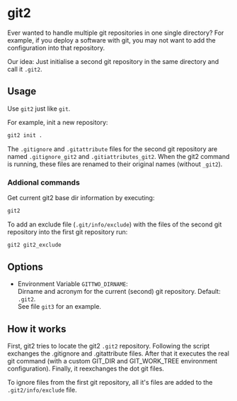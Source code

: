 # git2

Ever wanted to handle multiple git repositories in one single directory? For example, if you deploy a software with git, you may not want to add the configuration into that repository.

Our idea: Just initialise a second git repository in the same directory and call it `.git2`.

## Usage

Use `git2` just like `git`.

For example, init a new repository:

```sh
git2 init .
```

The ``.gitignore`` and ``.gitattribute`` files for the second git repository are named ``.gitignore_git2`` and ``.gitiattributes_git2``. When the git2 command is running, these files are renamed to their original names (without ``_git2``).

### Addional commands

Get current git2 base dir information by executing:
```sh
git2
```

To add an exclude file (``.git/info/exclude``) with the files of the second git repository into the first git repository run:

```sh
git2 git2_exclude
```

## Options

  * Environment Variable `GITTWO_DIRNAME`:<br>
  Dirname and acronym for the current (second) git repository. Default: `.git2`.<br>
  See file `git3` for an example.

## How it works

First, git2 tries to locate the git2 `.git2` repository.
Following the script exchanges the .gitignore and .gitattribute files.
After that it executes the real git command (with a custom GIT_DIR and GIT_WORK_TREE environment configuration).
Finally, it reexchanges the dot git files.

To ignore files from the first git repository, all it's files are added to the `.git2/info/exclude` file.

